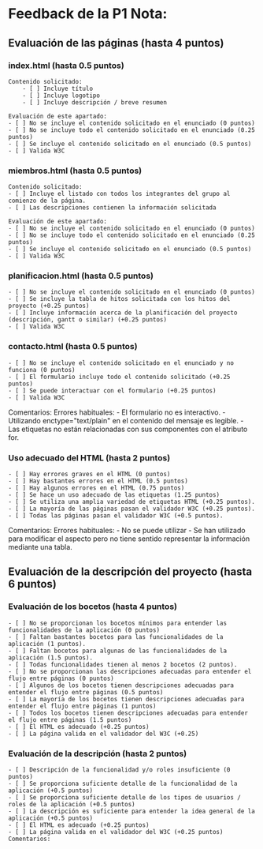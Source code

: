 # Feedback de la P1 Nota: 
## Evaluación de las páginas (hasta 4 puntos) 

### index.html (hasta 0.5 puntos) 
    Contenido solicitado:
        - [ ] Incluye título 
        - [ ] Incluye logotipo 
        - [ ] Incluye descripción / breve resumen 

    Evaluación de este apartado: 
    - [ ] No se incluye el contenido solicitado en el enunciado (0 puntos) 
    - [ ] No se incluye todo el contenido solicitado en el enunciado (0.25 puntos) 
    - [ ] Se incluye el contenido solicitado en el enunciado (0.5 puntos) 
    - [ ] Valida W3C 
    
### miembros.html (hasta 0.5 puntos) 
    Contenido solicitado: 
    - [ ] Incluye el listado con todos los integrantes del grupo al comienzo de la página. 
    - [ ] Las descripciones contienen la información solicitada 
    
    Evaluación de este apartado: 
    - [ ] No se incluye el contenido solicitado en el enunciado (0 puntos) 
    - [ ] No se incluye todo el contenido solicitado en el enunciado (0.25 puntos) 
    - [ ] Se incluye el contenido solicitado en el enunciado (0.5 puntos) 
    - [ ] Valida W3C 
    
### planificacion.html (hasta 0.5 puntos) 
    - [ ] No se incluye el contenido solicitado en el enunciado (0 puntos) 
    - [ ] Se incluye la tabla de hitos solicitada con los hitos del proyecto (+0.25 puntos) 
    - [ ] Incluye información acerca de la planificación del proyecto (descripción, gantt o similar) (+0.25 puntos) 
    - [ ] Valida W3C 
    
### contacto.html (hasta 0.5 puntos) 
    - [ ] No se incluye el contenido solicitado en el enunciado y no funciona (0 puntos) 
    - [ ] El formulario incluye todo el contenido solicitado (+0.25 puntos) 
    - [ ] Se puede interactuar con el formulario (+0.25 puntos) 
    - [ ] Valida W3C 
    
Comentarios:
Errores habituales: 
    - El formulario no es interactivo. 
    - Utilizando enctype="text/plain" en el contenido del mensaje es legible. 
    - Las etiquetas no están relacionadas con sus componentes con el atributo for. 

### Uso adecuado del HTML (hasta 2 puntos) 
    - [ ] Hay errores graves en el HTML (0 puntos) 
    - [ ] Hay bastantes errores en el HTML (0.5 puntos) 
    - [ ] Hay algunos errores en el HTML (0.75 puntos) 
    - [ ] Se hace un uso adecuado de las etiquetas (1.25 puntos) 
    - [ ] Se utiliza una amplia variedad de etiquetas HTML (+0.25 puntos). 
    - [ ] La mayoría de las páginas pasan el validador W3C (+0.25 puntos). 
    - [ ] Todas las páginas pasan el validador W3C (+0.5 puntos). 

Comentarios: 
Errores habituales: 
    - No se puede utilizar
    - Se han utilizado para modificar el aspecto pero no tiene sentido representar la información mediante una tabla. 

## Evaluación de la descripción del proyecto (hasta 6 puntos) 
### Evaluación de los bocetos (hasta 4 puntos) 
    - [ ] No se proporcionan los bocetos mínimos para entender las funcionalidades de la aplicación (0 puntos) 
    - [ ] Faltan bastantes bocetos para las funcionalidades de la aplicación (1 puntos). 
    - [ ] Faltan bocetos para algunas de las funcionalidades de la aplicación (1.5 puntos). 
    - [ ] Todas funcionalidades tienen al menos 2 bocetos (2 puntos). 
    - [ ] No se proporcionan las descripciones adecuadas para entender el flujo entre páginas (0 puntos) 
    - [ ] Algunos de los bocetos tienen descripciones adecuadas para entender el flujo entre páginas (0.5 puntos) 
    - [ ] La mayoría de los bocetos tienen descripciones adecuadas para entender el flujo entre páginas (1 puntos) 
    - [ ] Todos los bocetos tienen descripciones adecuadas para entender el flujo entre páginas (1.5 puntos) 
    - [ ] El HTML es adecuado (+0.25 puntos) 
    - [ ] La página valida en el validador del W3C (+0.25) 

### Evaluación de la descripción (hasta 2 puntos) 
    - [ ] Descripción de la funcionalidad y/o roles insuficiente (0 puntos) 
    - [ ] Se proporciona suficiente detalle de la funcionalidad de la aplicación (+0.5 puntos) 
    - [ ] Se proporciona suficiente detalle de los tipos de usuarios / roles de la aplicación (+0.5 puntos) 
    - [ ] La descripción es suficiente para entender la idea general de la aplicación (+0.5 puntos) 
    - [ ] El HTML es adecuado (+0.25 puntos) 
    - [ ] La página valida en el validador del W3C (+0.25 puntos) 
    Comentarios: